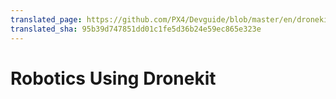 ```yaml
---
translated_page: https://github.com/PX4/Devguide/blob/master/en/dronekit/README.md
translated_sha: 95b39d747851dd01c1fe5d36b24e59ec865e323e
---
```


# Robotics Using Dronekit
